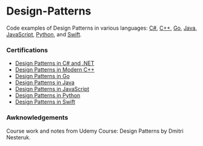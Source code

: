 # Design-Patterns
Code examples of Design Patterns in various languages: [C#](/src/csharp/), [C++](/src/cpp/), [Go](/src/go/), [Java](/src/java/), [JavaScript](/src/js/), [Python](/src/python/), and [Swift](/src/swift/).


### Certifications

- [Design Patterns in C# and .NET](https://nlb.udemy.com/certificate/UC-23b71254-6166-449c-a7f6-9d92ff874e77/)
- [Design Patterns in Modern C++](https://nlb.udemy.com/certificate/UC-0a1fbabe-6a65-4088-aa44-fce79a230e6f/)
- [Design Patterns in Go](https://nlb.udemy.com/certificate/UC-3e0d5645-c633-4474-814d-d699978d66fc/)
- [Design Patterns in Java](https://nlb.udemy.com/certificate/UC-f9183a1a-02e0-49fd-961e-599898d7d775/)
- [Design Patterns in JavaScript](https://nlb.udemy.com/certificate/UC-28b27cfa-c110-48da-a4bb-be904781b1ef/)
- [Design Patterns in Python](https://www.udemy.com/certificate/UC-c9139435-41e7-4038-aa8b-1a2573b5de98/)
- [Design Patterns in Swift](https://www.udemy.com/certificate/UC-2be3ebac-90f0-4ace-89c9-54c04b5013fe/)

### Awknowledgements

Course work and notes from Udemy Course: Design Patterns by Dmitri Nesteruk.